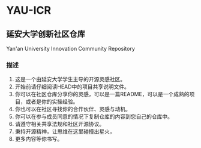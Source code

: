 # YAU-ICR

## 延安大学创新社区仓库

Yan'an University Innovation Community Repository

### 描述

1. 这是一个由延安大学学生主导的开源灵感社区。
2. 开始前请仔细阅读HEAD中的项目共享说明文件。
3. 你可以在社区仓库分享你的灵感，可以是一篇README，可以是一个成熟的项目，或者是你的实操经验。
4. 你也可以在社区寻找你的合作伙伴、灵感与动机。
5. 你可以在参与成员同意的情况下复制仓库的内容到您自己的仓库中。
6. 请遵守相关共享法规和社区开源协议。
7. 秉持开源精神，让思维在这里碰撞出星火，
8. 更多内容等你书写。
